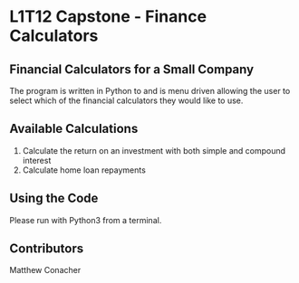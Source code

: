 # L1T12 Capstone - Finance Calculators
## Financial Calculators for a Small Company

The program is written in Python to and is menu driven allowing the user to select which of the financial calculators they would like to use.

## Available Calculations
1. Calculate the return on an investment with both simple and compound interest
2. Calculate home loan repayments

## Using the Code
Please run with Python3 from a terminal.

## Contributors
Matthew Conacher
